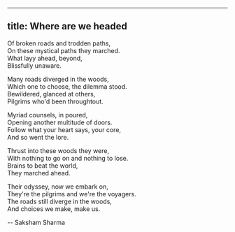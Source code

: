 -------
title: Where are we headed
-------

Of broken roads and trodden paths,  
On these mystical paths they marched.  
What layy ahead, beyond,  
Blissfully unaware.  

Many roads diverged in the woods,  
Which one to choose, the dilemma stood.  
Bewildered, glanced at others,  
Pilgrims who'd been throughtout.  

Myriad counsels, in poured,  
Opening another multitude of doors.  
Follow what your heart says, your core,  
And so went the lore.  

Thrust into these woods they were,  
With nothing to go on and nothing to lose.  
Brains to beat the world,  
They marched ahead.  

Their odyssey, now we embark on,  
They're the pilgrims and we're the voyagers.  
The roads still diverge in the woods,  
And choices we make, make us.  

-- Saksham Sharma
